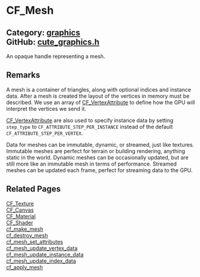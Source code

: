 # CF_Mesh

Category: [graphics](https://github.com/RandyGaul/cute_framework/blob/master/docs/api_reference?id=graphics)  
GitHub: [cute_graphics.h](https://github.com/RandyGaul/cute_framework/blob/master/include/cute_graphics.h)  
---

An opaque handle representing a mesh.

## Remarks

A mesh is a container of triangles, along with optional indices and instance data. After a mesh
is created the layout of the vertices in memory must be described. We use an array of
[CF_VertexAttribute](https://github.com/RandyGaul/cute_framework/blob/master/docs/graphics/cf_vertexattribute.md) to define how the GPU will interpret the vertices we send it.

[CF_VertexAttribute](https://github.com/RandyGaul/cute_framework/blob/master/docs/graphics/cf_vertexattribute.md) are also used to specify instance data by setting `step_type` to
`CF_ATTRIBUTE_STEP_PER_INSTANCE` instead of the default `CF_ATTRIBUTE_STEP_PER_VERTEX`.

Data for meshes can be immutable, dynamic, or streamed, just like textures. Immutable meshes are
perfect for terrain or building rendering, anything static in the world. Dynamic meshes can be
occasionally updated, but are still more like an immutable mesh in terms of performance. Streamed
meshes can be updated each frame, perfect for streaming data to the GPU.

## Related Pages

[CF_Texture](https://github.com/RandyGaul/cute_framework/blob/master/docs/graphics/cf_texture.md)  
[CF_Canvas](https://github.com/RandyGaul/cute_framework/blob/master/docs/graphics/cf_canvas.md)  
[CF_Material](https://github.com/RandyGaul/cute_framework/blob/master/docs/graphics/cf_material.md)  
[CF_Shader](https://github.com/RandyGaul/cute_framework/blob/master/docs/graphics/cf_shader.md)  
[cf_make_mesh](https://github.com/RandyGaul/cute_framework/blob/master/docs/graphics/cf_make_mesh.md)  
[cf_destroy_mesh](https://github.com/RandyGaul/cute_framework/blob/master/docs/graphics/cf_destroy_mesh.md)  
[cf_mesh_set_attributes](https://github.com/RandyGaul/cute_framework/blob/master/docs/graphics/cf_mesh_set_attributes.md)  
[cf_mesh_update_vertex_data](https://github.com/RandyGaul/cute_framework/blob/master/docs/graphics/cf_mesh_update_vertex_data.md)  
[cf_mesh_update_instance_data](https://github.com/RandyGaul/cute_framework/blob/master/docs/graphics/cf_mesh_update_instance_data.md)  
[cf_mesh_update_index_data](https://github.com/RandyGaul/cute_framework/blob/master/docs/graphics/cf_mesh_update_index_data.md)  
[cf_apply_mesh](https://github.com/RandyGaul/cute_framework/blob/master/docs/graphics/cf_apply_mesh.md)  
